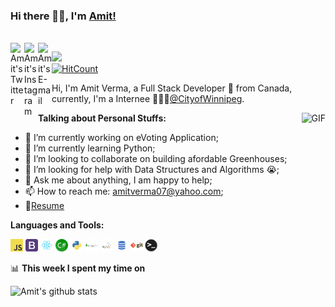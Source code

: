 ### Hi there 👋🏽, I'm [Amit!](https://amitverma.codes) <a href="https://dev.to/amitverma07">
  <i class="fab fa-dev" title="amitverma07's DEV Profile"></i>
</a>

<br/>

<!--<a href="https://www.linkedin.com/in/sd-amitverma/">
  <img align="left" alt="Amit's LinkdeIN" width="22px" src="https://cdn.jsdelivr.net/npm/simple-icons@v3/icons/linkedin.svg" />
</a>-->
<a href="https://twitter.com/amit_verma7">
  <img align="left" alt="Amit's Twitter" width="22px" src="https://cdn.jsdelivr.net/npm/simple-icons@v3/icons/twitter.svg" />
</a>
<a href="https://www.instagram.com/amitverma7/">
  <img align="left" alt="Amit's Instagram" width="22px" src="https://cdn.jsdelivr.net/npm/simple-icons@v3/icons/instagram.svg" />
</a>
<a href="mailto:amitverma07@yahoo.com">
  <img align="left" alt="Amit's E-mail" width="22px" src="https://cdn.jsdelivr.net/npm/simple-icons@v3/icons/gmail.svg" />
</a>
<!--<a href="https://amitverma.codes/">
<img src="https://img.icons8.com/color/96/000000/internet.png" height="20" />
</a>-->

![](https://visitor-badge.glitch.me/badge?page_id=amitverma07.amitverma07)
<br />
[![HitCount](http://hits.dwyl.com/amitverma07/amitverma07.svg)](http://hits.dwyl.com/amitverma07/amitverma07)


Hi, I'm Amit Verma, a Full Stack Developer 🚀 from Canada, currently, I'm a  Internee 👨🏽‍💼[@CityofWinnipeg](https://www.winnipeg.ca/interhom/).

  <img align="right" alt="GIF" src="https://media.giphy.com/media/ZVik7pBtu9dNS/giphy.gif" />
  
**Talking about Personal Stuffs:**

- 🔭 I’m currently working on eVoting Application;
- 🌱 I’m currently learning Python;
- 👯 I’m looking to collaborate on building afordable Greenhouses;
- 🤔 I’m looking for help with Data Structures and Algorithms 😭;
- 💬 Ask me about anything, I am happy to help;
- 📫 How to reach me: amitverma07@yahoo.com;
- 📝[Resume](https://drive.google.com/file/d/12wK9mBsd8plmve2uj5hjBvn70FJu1y-n/view?usp=sharing)

**Languages and Tools:**  

<code><img height="20" src="https://raw.githubusercontent.com/github/explore/80688e429a7d4ef2fca1e82350fe8e3517d3494d/topics/javascript/javascript.png"></code>
<code><img height="20" src="https://raw.githubusercontent.com/github/explore/80688e429a7d4ef2fca1e82350fe8e3517d3494d/topics/bootstrap/bootstrap.png"></code>
<code><img height="20" src="https://raw.githubusercontent.com/github/explore/80688e429a7d4ef2fca1e82350fe8e3517d3494d/topics/react/react.png"></code>
<code><img height="20" src="https://raw.githubusercontent.com/github/explore/80688e429a7d4ef2fca1e82350fe8e3517d3494d/topics/csharp/csharp.png"></code>
<code><img height="20" src="https://raw.githubusercontent.com/github/explore/80688e429a7d4ef2fca1e82350fe8e3517d3494d/topics/python/python.png"></code>
<code><img height="20" src="https://raw.githubusercontent.com/github/explore/80688e429a7d4ef2fca1e82350fe8e3517d3494d/topics/mongodb/mongodb.png"></code>
<code><img height="20" src="https://raw.githubusercontent.com/github/explore/80688e429a7d4ef2fca1e82350fe8e3517d3494d/topics/mysql/mysql.png"></code>
<code><img height="20" src="https://raw.githubusercontent.com/github/explore/80688e429a7d4ef2fca1e82350fe8e3517d3494d/topics/sql/sql.png"></code>
<code><img height="20" src="https://raw.githubusercontent.com/github/explore/80688e429a7d4ef2fca1e82350fe8e3517d3494d/topics/git/git.png"></code>
<code><img height="20" src="https://raw.githubusercontent.com/github/explore/80688e429a7d4ef2fca1e82350fe8e3517d3494d/topics/terminal/terminal.png"></code>

📊 **This week I spent my time on**
<!--START_SECTION:waka-->
<!--END_SECTION:waka-->

![Amit's github stats](https://github-readme-stats.vercel.app/api?username=amitverma07&show_icons=true&hide_border=true)
